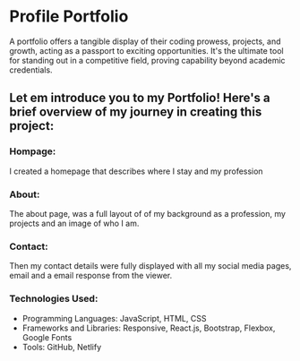 # Profile Portfolio
A portfolio offers a tangible display of their coding prowess, projects, and growth, acting as a passport to exciting opportunities.
It's the ultimate tool for standing out in a competitive field, proving capability beyond academic credentials.

##  Let em introduce you to my Portfolio! Here's a brief overview of my journey in creating this project:

### Hompage:
I created a homepage that describes where I stay and my profession

### About:
The about page, was a full layout of of my background as a profession, my projects and an image of who I am.

### Contact:
Then my contact details were fully displayed with all my social media pages, email and a email response from the viewer.

### Technologies Used:
- Programming Languages: JavaScript, HTML, CSS
- Frameworks and Libraries: Responsive, React.js, Bootstrap, Flexbox, Google Fonts
- Tools: GitHub, Netlify
